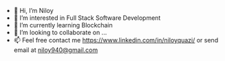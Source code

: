 - 👋 Hi, I’m Niloy
- 👀 I’m interested in Full Stack Software Development
- 🌱 I’m currently learning Blockchain
- 💞️ I’m looking to collaborate on ...
- 📫 Feel free contact me https://www.linkedin.com/in/niloyquazi/ or send email at niloy940@gmail.com

<!---
niloy940/niloy940 is a ✨ special ✨ repository because its `README.md` (this file) appears on your GitHub profile.
You can click the Preview link to take a look at your changes.
--->
